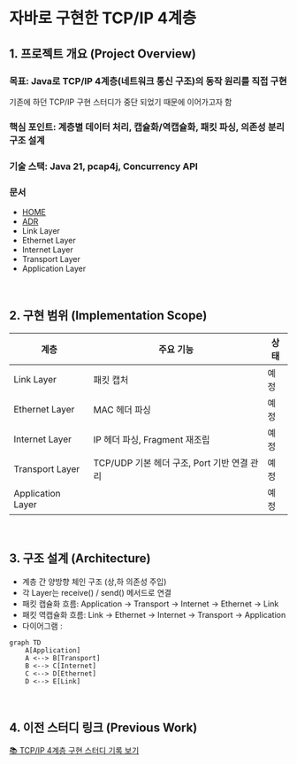 # 자바로 구현한 TCP/IP 4계층


## 1. 프로젝트 개요 (Project Overview)

### 목표: Java로 TCP/IP 4계층(네트워크 통신 구조)의 동작 원리를 직접 구현
기존에 하던 TCP/IP 구현 스터디가 중단 되었기 때문에 이어가고자 함
### 핵심 포인트: 계층별 데이터 처리, 캡슐화/역캡슐화, 패킷 파싱, 의존성 분리 구조 설계
### 기술 스택: Java 21, pcap4j, Concurrency API 
### 문서 
- [HOME](https://github.com/SeungminShin97/TCP-IP/wiki)
- [ADR](https://github.com/SeungminShin97/TCP-IP/wiki/ADR)
- Link Layer
- Ethernet Layer
- Internet Layer
- Transport Layer
- Application Layer

<br>

## 2. 구현 범위 (Implementation Scope)

|계층|주요 기능|상태|
|-|-|-|
|Link Layer          |패킷 캡처                                | 예정 |
|Ethernet Layer|MAC 헤더 파싱                            | 예정 |
|Internet Layer      |IP 헤더 파싱, Fragment 재조립             | 예정 |
|Transport Layer     |TCP/UDP 기본 헤더 구조, Port 기반 연결 관리 | 예정 |
|Application Layer   |		| 예정 |

<br>

## 3. 구조 설계 (Architecture)

- 계층 간 양방향 체인 구조 (상,하 의존성 주입)
- 각 Layer는 receive() / send() 메서드로 연결
- 패킷 캡슐화 흐름: Application → Transport → Internet → Ethernet → Link
- 패킷 역캡슐화 흐름: Link → Ethernet → Internet → Transport → Application
- 다이어그램 :

```mermaid
graph TD
    A[Application]
    A <--> B[Transport]
    B <--> C[Internet]
    C <--> D[Ethernet]
    D <--> E[Link]
```

<br>

## 4. 이전 스터디 링크 (Previous Work)

[📚 TCP/IP 4계층 구현 스터디 기록 보기](https://github.com/Software-development-methodology)

<br>

<!--
## 5. 향후 계획 (Next Steps)

Transport Layer 완성 (TCP 3-way handshake 구조 실습)
패킷 송수신 GUI 시뮬레이터 (패킷 시각화)
테스트 자동화 및 pcap 파일 기반 단위 테스트


6. 참고 자료 (References)

RFC 791, RFC 793
pcap4j 공식 문서
《TCP/IP Illustrated》 Vol.1
-->
